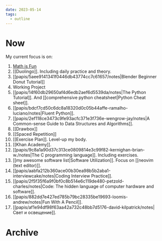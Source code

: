 ```yaml
---
date: 2023-05-14
tags:
  - outline
---
```


# Now

My current focus is on:

1. [Math is Fun](https://www.mathsisfun.com/)
2. [[Duolingo]]. Including daily practice and theory.
3. [[papis/5aee9141341f0446db43774cc7c61657/notes|Blender Beginner Donut Tutorial]]
4. Working Project
5. [[papis/14f60db29650af4d6edb2aef6d5539da/notes|The Python Tutorial]]. And [[comprehensive python cheatsheet|Python Cheat sheet]].
6. [[papis/bdcf7cd50c6dc8a18320d0c05b44affe-ramalho-luciano/notes|Fluent Python]].
7. [[papis/2ef118ce3473c9fe93acfc371e3f736e-wengrow-jay/notes|A Common-sense Guide to Data Structures and Algorithms]].
8. [[Drawbox]]
9. [[Spaced Repetition]]
10. [[Exercise Plan]]. Level-up my body.
11. [[Khan Academy]].
12. [[papis/9c8a1a90d37c313ce0809814e3c99f82-kernighan-brian-w./notes|The C programming language]]. Including exercises.
13. [[my awesome software list|Software Utilization]]. Focus on [[neovim (text editor)]].
14. [[papis/aabfa212b360ace00b30ea98b5b2aba1-interviewcake/notes|Coding Interview Practice]].
15. [[papis/2f5f35f6a9f0bf0c8b514e6c119de480-petzold-charles/notes|Code: The hidden language of computer hardware and software]].
16. [[papis/882dd7e427ed785b79bc28335be19693-loomis-andrew/notes|Fun With A Pencil]].
17. [[papis/af1e94df98f63aa42a732c48bb7d5176-david-kilpatrick/notes|Свет и освещение]].

# Archive
